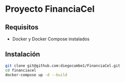 # Proyecto FinanciaCel

## Requisitos

- Docker y Docker Compose instalados

## Instalación

```bash
git clone git@github.com:diegocumbe1/FinanciaCel.git
cd financiacel
docker-compose up -d --build